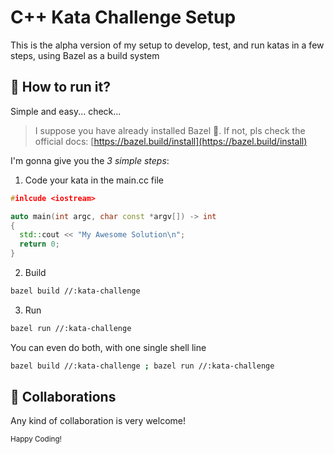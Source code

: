 # C++ Kata Challenge Setup
This is the alpha version of my setup to develop, test, and run katas in a few steps, using Bazel as a build system

## 🚀 How to run it?

Simple and easy... check... <br/>

> I suppose you have already installed Bazel 🤔. If not, pls check the official docs: [https://bazel.build/install](https://bazel.build/install)

I'm gonna give you the *3 simple steps*:

1. Code your kata in the main.cc file
```cpp
#inlcude <iostream>

auto main(int argc, char const *argv[]) -> int
{
  std::cout << "My Awesome Solution\n";
  return 0;
}
```

2. Build
```sh
bazel build //:kata-challenge
```

3. Run
```sh
bazel run //:kata-challenge
```

You can even do both, with one single shell line
```sh
bazel build //:kata-challenge ; bazel run //:kata-challenge
```

## 👥 Collaborations
Any kind of collaboration is very welcome! <br/>

<sub>Happy Coding!</sub>


